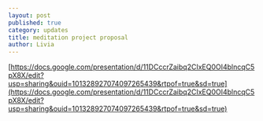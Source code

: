 ```yaml
---
layout: post
published: true
category: updates
title: meditation project proposal
author: Livia
---
```

[https://docs.google.com/presentation/d/11DCccrZaibq2CIxEQ0OI4blncqC5pX8X/edit?usp=sharing&ouid=101328927074097265439&rtpof=true&sd=true](https://docs.google.com/presentation/d/11DCccrZaibq2CIxEQ0OI4blncqC5pX8X/edit?usp=sharing&ouid=101328927074097265439&rtpof=true&sd=true)
